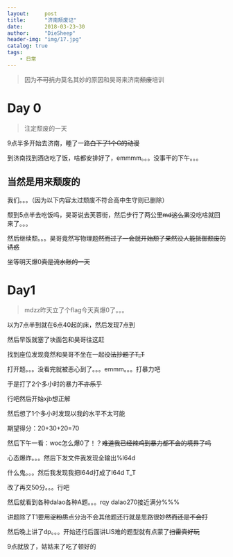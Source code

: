```yaml
---
layout:     post
title:      "济南颓废记"
date:       2018-03-23~30
author:     "DieSheep"
header-img: "img/17.jpg"
catalog: true
tags:
    - 日常
---
```

>因为~~不可抗力~~莫名其妙的原因和昊哥来济南~~颓废~~培训

# Day 0
>注定颓废的一天

9点半多开始去济南，睡了一路~~白下了1个G的动漫~~

到济南找到酒店吃了饭，啥都安排好了，emmmm。。。没事干的下午。。。

## 当然是用来颓废的

我们。。。（因为以下内容太过颓废不符合高中生守则已删除）

颓到5点半去吃饭吗，昊哥说去芙蓉街，然后步行了两公里~~md这么累~~没吃啥就回来了。。。

然后继续颓。。。昊哥竟然写物理题~~然而过了一会就开始颓了果然没人能抵御颓废的诱惑~~

坐等明天爆0~~真是流水账的一天~~

# Day1
>mdzz昨天立了个flag今天真爆0了。。。

以为7点半到就在6点40起的床，然后发现7点到

然后早饭就塞了块面包和昊哥往这赶

找到座位发现竟然和昊哥不坐在一起~~没法抄题了T_T~~

打开题。。。没看完就被恶心到了。。。emmm。。。打暴力吧

于是打了2个多小时的暴力~~不亦乐乎~~

行吧然后开始xjb想正解

然后想了1个多小时发现以我的水平不太可能

期望得分：20+30+20=70

然后下午一看：woc怎么爆0了！？~~难道我已经辣鸡到暴力都不会的境界了吗~~

心态爆炸。。。然后下发文件我发现全输出%l64d

什么鬼。。。然后我发现我把I64d打成了l64d T_T

改了再交50分。。。行吧

然后就看到各种dalao各种A题。。。rqy dalao270接近满分%%%

讲题除了T1要用~~淀粉质~~点分治不会其他题还行就是思路很妙~~然而还是不会打~~

然后晚上讲了dp。。。开始还行后面讲LIS难的题型就有点蒙了~~扫雷真好玩~~

9点就放了，姑姑来了吃了顿好的
